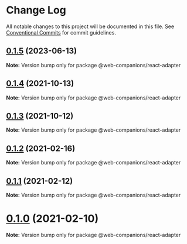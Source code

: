 # Change Log

All notable changes to this project will be documented in this file.
See [Conventional Commits](https://conventionalcommits.org) for commit guidelines.

## [0.1.5](https://github.com/sumbad/web-companions/compare/@web-companions/react-adapter@0.1.5-develop.0...@web-companions/react-adapter@0.1.5) (2023-06-13)

**Note:** Version bump only for package @web-companions/react-adapter





## [0.1.4](https://github.com/sumbad/web-companions/compare/@web-companions/react-adapter@0.1.3...@web-companions/react-adapter@0.1.4) (2021-10-13)

**Note:** Version bump only for package @web-companions/react-adapter





## [0.1.3](https://github.com/sumbad/web-companions/compare/@web-companions/react-adapter@0.1.3-develop.1...@web-companions/react-adapter@0.1.3) (2021-10-12)

**Note:** Version bump only for package @web-companions/react-adapter





## [0.1.2](https://github.com/sumbad/web-companions/compare/@web-companions/react-adapter@0.1.1...@web-companions/react-adapter@0.1.2) (2021-02-16)

**Note:** Version bump only for package @web-companions/react-adapter





## [0.1.1](https://github.com/sumbad/web-companions/compare/@web-companions/react-adapter@0.1.0...@web-companions/react-adapter@0.1.1) (2021-02-12)

**Note:** Version bump only for package @web-companions/react-adapter





# [0.1.0](https://github.com/sumbad/web-companions/compare/@web-companions/react-adapter@0.1.0-develop.0...@web-companions/react-adapter@0.1.0) (2021-02-10)

**Note:** Version bump only for package @web-companions/react-adapter

